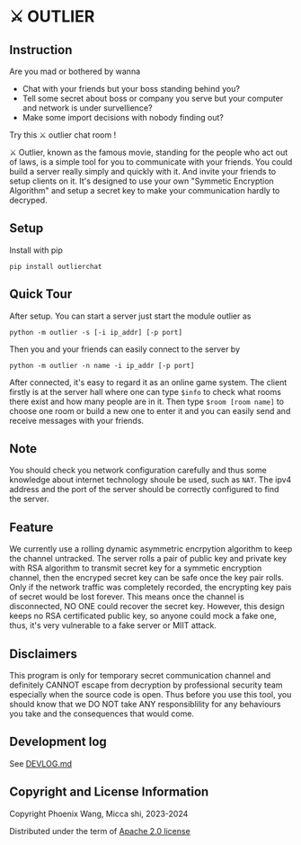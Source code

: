 <!--
 * @Date: 2023-01-07 22:59:34
 * @LastEditors: ThetisEliza wxf199601@gmail.com
 * @LastEditTime: 2023-03-13 21:13:04
 * @FilePath: /outlier/README.md
-->
# ⚔️ OUTLIER

## Instruction

Are you mad or bothered by wanna

* Chat with your friends but your boss standing behind you?
* Tell some secret about boss or company you serve but your computer and network is under survellience?
* Make some import decisions with nobody finding out?

Try this ⚔️ outlier chat room !

⚔️ Outlier, known as the famous movie, standing for the people who act out of laws, is a simple tool for you to communicate with your friends. You could build a server really simply and quickly with it. And invite your friends to setup clients on it. It's designed to use your own "Symmetic Encryption Algorithm" and setup a secret key to make your communication hardly to decryped.

## Setup

Install with pip
```shell
pip install outlierchat
```

## Quick Tour

After setup. You can start a server just start the module outlier as
```shell
python -m outlier -s [-i ip_addr] [-p port]
```

Then you and your friends can easily connect to the server by
```shell
python -m outlier -n name -i ip_addr [-p port]
```

After connected, it's easy to regard it as an online game system. The client firstly is 
at the server hall where one can type `$info` to check what rooms there exist and
how many people are in it. Then type `$room [room name]` to choose one room or build a new one to enter it and you can easily send and receive messages with your friends.

## Note

You should check you network configuration carefully and thus some knowledge about internet technology shoule be used, such as `NAT`. The ipv4 address and the port of the server should be correctly configured to find the server.

## Feature

We currently use a rolling dynamic asymmetric encrpytion algorithm to keep the channel untracked. The server rolls a pair of public key and private key with RSA algorithm to transmit secret key for a symmetic encryption channel, then the encryped secret key can be safe once the key pair rolls. Only if the network traffic was completely recorded, the encrypting key pais of secret would be lost forever. This means once the channel is disconnected, NO ONE could recover the secret key. However, this design keeps no RSA certificated public key, so anyone could mock a fake one, thus, it's very vulnerable to a fake server or MIIT attack.


## Disclaimers

This program is only for temporary secret communication channel and definitely CANNOT escape from decryption by professional security team especially when the source code is open. Thus before you 
use this tool, you should know that we DO NOT take ANY responsiblility for any behaviours you take and the consequences that would come.


## Development log

See [DEVLOG.md](https://github.com/ThetisEliza/outlier/blob/main/DEVLOG.md)


## Copyright and License Information

Copyright Phoenix Wang, Micca shi, 2023-2024

Distributed under the term of [Apache 2.0 license](https://github.com/ThetisEliza/outlier/blob/main/LICENSE)

